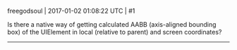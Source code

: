 freegodsoul | 2017-01-02 01:08:22 UTC | #1

Is there a native way of getting calculated AABB (axis-aligned bounding box) of the UIElement in local (relative to parent) and screen coordinates?

-------------------------


